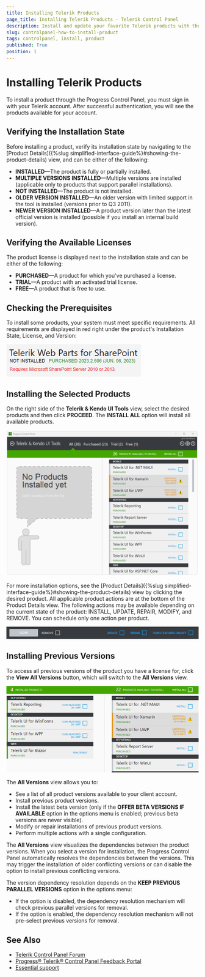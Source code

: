 ```yaml
---
title: Installing Telerik Products
page_title: Installing Telerik Products - Telerik Control Panel
description: Install and update your favorite Telerik products with the Telerik Control Panel.
slug: controlpanel-how-to-install-product
tags: controlpanel, install, product
published: True
position: 1 
---
```


# Installing Telerik Products

To install a product through the Progress Control Panel, you must sign in with your Telerik account. After successful authentication, you will see the products available for your account.

## Verifying the Installation State

Before installing a product, verify its installation state by navigating to the [Product Details]({%slug simplified-interface-guide%}#showing-the-product-details) view, and can be either of the following: 

* **INSTALLED**—The product is fully or partially installed. 
* **MULTIPLE VERSIONS INSTALLED**—Multiple versions are installed (applicable only to products that support parallel installations).
* **NOT INSTALLED**—The product is not installed. 
* **OLDER VERSION INSTALLED**—An older version with limited support in the tool is installed (versions prior to Q3 2011).
* **NEWER VERSION INSTALLED**—A product version later than the latest official version is installed (possible if you install an internal build version).

## Verifying the Available Licenses 
 
The product license is displayed next to the installation state and can be either of the following: 

* **PURCHASED**—A product for which you've purchased a license.
* **TRIAL**—A product with an activated trial license.
* **FREE**—A product that is free to use.

## Checking the Prerequisites

To install some products, your system must meet specific requirements. All requirements are displayed in red right under the product's Installation State, License, and Version:

![Blocking Issues Telerik Control Panel](images/blocking-issues-telerik-control-panel.png)

## Installing the Selected Products

On the right side of the **Telerik & Kendo UI Tools** view, select the desired products and then click **PROCEED**. The **INSTALL ALL** option will install all available products.

![Install Telerik Product](images/install-product.png)
 
For more installation options, see the [Product Details]({%slug simplified-interface-guide%}#showing-the-product-details) view by clicking the desired product. All applicable product actions are at the bottom of the Product Details view. The following actions may be available depending on the current state of the product: INSTALL, UPDATE, REPAIR, MODIFY, and REMOVE. You can schedule only one action per product.

![Actions Telerik Control Panel](images/actions-telerik-control-panel.png)

<!--
###  Preview

After you have selected some product actions, they are displayed in the preview step for final arrangement. The preview step provides:

* **Feature selection option** - The editable features include all Visual Studio integration features for a product.
* **Install location selection option** - Prior to running the installation, you can change the installation folder for this run.
* **Disk cost estimations**
* **License Agreement**

After you have selected which products to install, in the preview view you can configure the product features and the installation folder. In order to run the installation, you should accept the license agreement. Then, click **PROCEED** and the installation will start. After the installation has completed, you will be returned to the products view.

![Preview Telerik Control Panel](images/preview-telerik-control-panel.png)

## Installation progress

The installation progress view displays the installation information in three progress bars:
 * **Download progress**
 * **Current operation progress**
 * **Overall progress**

![Installation Progress Telerik Control Panel](images/installation-progress-telerik-control-panel.png)

After you have selected which products to install, in the preview view you can configure the product features and the installation folder. In order to run the installation, you should accept the license agreement. Then, click **PROCEED** and the installation will start. After the installation has completed, you will be returned to the products view.
-->

## Installing Previous Versions 

To access all previous versions of the product you have a license for, click the **View All Versions** button, which will switch to the **All Versions** view.

![All Versions Telerik Control Panel](images/all-versions-telerik-control-panel.gif)

The **All Versions** view allows you to:

* See a list of all product versions available to your client account.
* Install previous product versions.
* Install the latest beta version (only if the **OFFER BETA VERSIONS IF AVAILABLE** option in the options menu is enabled; previous beta versions are never visible).
* Modify or repair installations of previous product versions.
* Perform multiple actions with a single configuration.   

The **All Versions** view visualizes the dependencies between the product versions. When you select a version for installation, the Progress Control Panel automatically resolves the dependencies between the versions. This may trigger the installation of older conflicting versions or can disable the option to install previous conflicting versions.

The version dependency resolution depends on the **KEEP PREVIOUS PARALLEL VERSIONS** option in the options menu:

* If the option is disabled, the dependency resolution mechanism will check previous parallel versions for removal.
* If the option is enabled, the dependency resolution mechanism will not pre-select previous versions for removal.



<!-- ### Download progress

The download progress bar displays the download progress for the installation. On the right side you will
see the downloaded megabytes and the total download estimation.

### Current operation progress

The current operation progress bar shows the current operation progress. The current operation can be
one of the following: installation, repair and uninstallation. In the middle of the progress bar the current
operation name is displayed and on the right – the operation details.

### Overall progress

The overall progress bar shows the overall installation progress. It displays the completed operations
and the total operation count. -->

## See Also

* [Telerik Control Panel Forum](https://www.telerik.com/forums/telerik-control-panel)
* [Progress® Telerik® Control Panel Feedback Portal](https://feedback.telerik.com/controlpanel) 
* [Essential support](http://www.telerik.com/support) 
